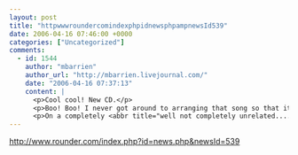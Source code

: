 ```yaml
---
layout: post
title: "httpwwwroundercomindexphpidnewsphpampnewsId539"
date: 2006-04-16 07:46:00 +0000
categories: ["Uncategorized"]
comments:
  - id: 1544
    author: "mbarrien"
    author_url: "http://mbarrien.livejournal.com/"
    date: "2006-04-16 07:37:13"
    content: |
      <p>Cool cool! New CD.</p>
      <p>Boo! Boo! I never got around to arranging that song so that it would be performed before she released it....</p>
      <p>On a completely <abbr title="well not completely unrelated.... it's still music related">unrelated note</abbr>, an article on Fark I ran into about <a href="http://www.lsj.com/apps/pbcs.dll/article?AID=/20060414/COLUMNISTS09/604140348/1007/ARCHIVES" rel="nofollow">something cool Ben Folds did for his cabbie</a>.</p>
---
```


http://www.rounder.com/index.php?id=news.php&newsId=539